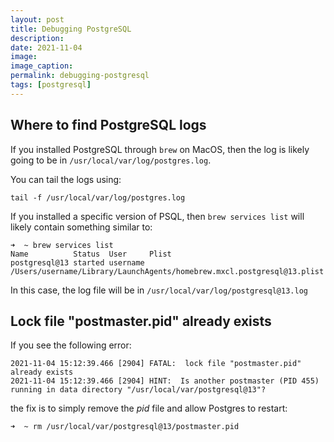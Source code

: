 ```yaml
---
layout: post
title: Debugging PostgreSQL
description:
date: 2021-11-04
image:
image_caption:
permalink: debugging-postgresql
tags: [postgresql]
---
```


## Where to find PostgreSQL logs

If you installed PostgreSQL through `brew` on MacOS, then the log is likely going to be in `/usr/local/var/log/postgres.log`.

You can tail the logs using:

```
tail -f /usr/local/var/log/postgres.log
```

If you installed a specific version of PSQL, then `brew services list` will likely contain something similar to:

```
➜  ~ brew services list
Name          Status  User     Plist
postgresql@13 started username /Users/username/Library/LaunchAgents/homebrew.mxcl.postgresql@13.plist
```

In this case, the log file will be in `/usr/local/var/log/postgresql@13.log`

## Lock file "postmaster.pid" already exists

If you see the following error:

```
2021-11-04 15:12:39.466 [2904] FATAL:  lock file "postmaster.pid" already exists
2021-11-04 15:12:39.466 [2904] HINT:  Is another postmaster (PID 455) running in data directory "/usr/local/var/postgresql@13"?
```

the fix is to simply remove the *pid* file and allow Postgres to restart:

```
➜  ~ rm /usr/local/var/postgresql@13/postmaster.pid
```
